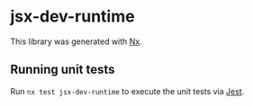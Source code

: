 # jsx-dev-runtime

This library was generated with [Nx](https://nx.dev).

## Running unit tests

Run `nx test jsx-dev-runtime` to execute the unit tests via [Jest](https://jestjs.io).
